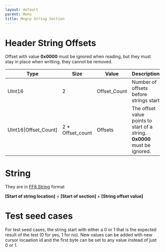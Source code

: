 ```yaml
---
layout: default
parent: Menu
title: Mngrp String Section
---
```

# Header String Offsets

Offset with value **0x0000** must be ignored when reading, but they must stay in place when writting, they cannot be removed.

| Type                    | Size               | Value         | Description                                                                   |
|-------------------------|--------------------|---------------|-------------------------------------------------------------------------------|
| UInt16                  | 2                  | Offset\_Count | Number of offsets before strings start                                        |
| UInt16\[Offset\_Count\] | 2 \* Offset\_count | Offsets       | The offset value points to start of a string. <br/> **0x0000** must be ignored. |

# String

They are in [FF8 String](FF8ModdingWiki/FF8/Miscellaneous/FF8String) format 

**\[Start of string location\]** = **\[Start of section\]** + **\[String offset value\]**


# Test seed cases

For test seed cases, the string start with either a 0 or 1 that is the expected result of the test (0 for yes, 1 for no). New values can be added with new cursor locaation id and the first byte can be set to any value instead of just 0 or 1.
